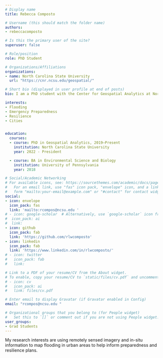 ```yaml
---
# Display name
title: Rebecca Composto

# Username (this should match the folder name)
authors:
- rebeccacomposto

# Is this the primary user of the site?
superuser: false

# Role/position
role: PhD Student

# Organizations/Affiliations
organizations:
- name: North Carolina State University
  url: "https://cnr.ncsu.edu/geospatial/"

# Short bio (displayed in user profile at end of posts)
bio: I am a PhD student with the Center for Geospatial Analytics at North Carolina State University.

interests:
- Flooding
- Emergency Preparedness
- Resilience
- Cities


education:
  courses:
  - course: PhD in Geospatial Analytics, 2019–Present
    institution: North Carolina State University
    year: 2022 - President

  - course: BA in Environmental Science and Biology
    institution: University of Pennsylvania
    year: 2018

# Social/Academic Networking
# For available icons, see: https://sourcethemes.com/academic/docs/page-builder/#icons
#   For an email link, use "fas" icon pack, "envelope" icon, and a link in the
#   form "mailto:your-email@example.com" or "#contact" for contact widget.
social:
- icon: envelope
  icon_pack: fas
  link: 'mailto:rcompos@ncsu.edu ' 
# - icon: google-scholar  # Alternatively, use `google-scholar` icon from `ai` icon pack
#  icon_pack: ai
#  link: 
- icon: github
  icon_pack: fab
  link: 'https://github.com/rlwcomposto'
- icon: linkedin
  icon_pack: fab
  link: 'https://www.linkedin.com/in/rlwcomposto/'
# - icon: twitter
#   icon_pack: fab
#   link:

# Link to a PDF of your resume/CV from the About widget.
# To enable, copy your resume/CV to `static/files/cv.pdf` and uncomment the lines below.
# - icon: cv
#   icon_pack: ai
#   link: files/cv.pdf

# Enter email to display Gravatar (if Gravatar enabled in Config)
email: "rcompos@ncsu.edu "

# Organizational groups that you belong to (for People widget)
#   Set this to `[]` or comment out if you are not using People widget.
user_groups:
- Grad Students
---
```


My research interests are using remotely sensed imagery and in-situ information to map flooding in urban areas to help inform preparedness and resilience plans. 

